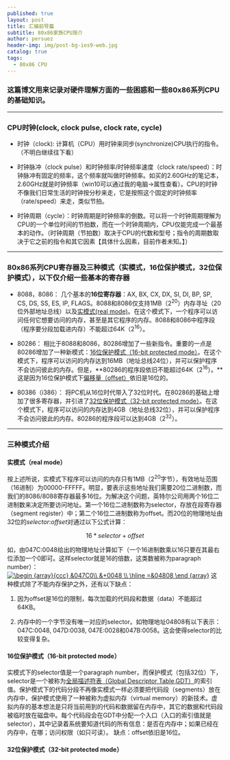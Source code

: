```yaml
---
published: true
layout: post
title: 汇编前导篇
subtitle: 80x86家族CPU简介
author: persuez
header-img: img/post-bg-ios9-web.jpg
catalog: true
tags:
  - 80x86 CPU
---
```

### 这篇博文用来记录对硬件理解方面的一些困惑和一些80x86系列CPU的基础知识。
---
### CPU时钟(clock, clock pulse, clock rate, cycle)

- 时钟（clock): 计算机（CPU）用时钟来同步(synchronize)CPU执行的指令。（不明白继续往下看）
    
- 时钟脉冲（clock pulse）和时钟频率/时钟频率速度（clock rate/speed）：时钟脉冲有固定的频率，这个频率就叫做时钟频率。如买的2.60GHz的笔记本，2.60GHz就是时钟频率（win10可以通过我的电脑->属性查看）。CPU的时钟不像我们日常生活的时钟按分秒来走，它是按照这个固定的时钟频率（rate/speed）来走，类似节拍。
   
- 时钟周期（cycle）：时钟周期是时钟频率的倒数。可以将一个时钟周期理解为CPU的一个单位时间的节拍数，而在一个时钟周期内，CPU仅能完成一个最基本的动作。（时钟周期（节拍数）取决于CPU的代数和型号；指令的周期数取决于它之前的指令和其它因素【具体什么因素，目前作者未知。】）

---
### 80x86系列CPU寄存器及三种模式（实模式，16位保护模式，32位保护模式），以下仅介绍一些基本的寄存器

- 8088，8086： 几个基本的**16位寄存器**：AX, BX, CX, DX, SI, DI, BP, SP, CS, DS, SS, ES, IP, FLAGS。8088和8086仅支持1MB（2<sup>20</sup>）内存寻址（20位外部地址总线）以及[实模式(real mode)](#real)。在这个模式下，一个程序可以访问任何它想要访问的内存，甚至是其它程序的内存。8088和8086中程序段（程序要分段加载进内存）不能超过64K（2<sup>16</sup>）。
    
- 80286： 相比于8088和8086，80286增加了一些新指令。重要的一点是80286增加了一种新模式：[16位保护模式（16-bit protected mode）](#16bitprotected)。在这个模式下，程序可以访问的内存达到16MB（地址总线24位），并可以保护程序不会访问彼此的内存。但是，**80286的程序段依旧不能超过64K（2<sup>16</sup>）。**这是因为16位保护模式下[偏移量（offset）](#offset)依旧是16位的。
   
- 80386（i386）： 将PC机从16位时代带入了32位时代。在80286的基础上增加了很多寄存器，并引进了[32位保护模式（32-bit protected mode）](#32bitprotected)。在这个模式下，程序可以访问的内存达到4GB（地址总线32位），并可以保护程序不会访问彼此的内存。80286的程序段可以达到4GB（2<sup>32</sup>）。

---
### 三种模式介绍
#### <span id="real">实模式（real mode）</span>
按上述所说，实模式下程序可以访问的内存只有1MB（2<sup>20</sup>字节），有效地址范围（16进制）为00000-FFFFF。明显，要表示这些地址我们需要20位二进制数，而我们的8086/8088寄存器最多16位。为解决这个问题，英特尔公司用两个16位二进制数来决定所要访问地址。第一个16位二进制数称为selector，存放在段寄存器（segment register）中；第二个16位二进制数称为<span id="offset">offset</span>。而20位的物理地址由32位的*selector:offset*对通过以下公式计算：
```math
16 * selector + offset
```
如，由047C:0048给出的物理地址计算如下（一个16进制数乘以16只要在其最右位添加一个0即可。这样selector就是16的倍数，这类数被称为paragraph number）：<a href="https://www.codecogs.com/eqnedit.php?latex=\inline&space;\begin&space;{array}{ccc}&space;&047C0\\&space;&&plus;0048&space;\\&space;\hline&space;=&04808&space;\end&space;{array}" target="_blank"><img src="https://latex.codecogs.com/gif.latex?\inline&space;\begin&space;{array}{ccc}&space;&047C0\\&space;&&plus;0048&space;\\&space;\hline&space;=&04808&space;\end&space;{array}" title="\begin {array}{ccc} &047C0\\ &+0048 \\ \hline =&04808 \end {array}" /></a>
这种模式除了不能内存保护之外，还有以下缺点：
1. 因为offset是16位的限制，每次加载的代码段和数据（data）不能超过64KB。

2. 内存中的一个字节没有唯一对应的selector。如物理地址04808有以下表示：047C:0048, 047D:0038, 047E:0028和047B:0058。这会使得selector的比较变得复杂。

#### <span id="16bitprotected">16位保护模式（16-bit protected mode）</span>
实模式下的selector值是一个paragraph number，而保护模式（包括32位）下，selector是一个被称为[全局描述符表（Global Descriptor Table,GDT）](https://baike.baidu.com/item/%E5%85%A8%E5%B1%80%E6%8F%8F%E8%BF%B0%E7%AC%A6%E8%A1%A8)的索引值。保护模式下的代码分段不再像实模式一样必须要把代码段（segments）放在内存中，保护模式使用了一种被称为虚拟内存（virtual memory）的新技术。虚拟内存的基本想法是只将当前用到的代码和数据留在内存中，其它的数据和代码段被临时放在磁盘中。每个代码段会在GDT中分配一个入口（入口的索引值就是selector），其中记录着系统要知道代码的所有信息：是否在内存中；如果已经在内存中，在哪；访问权限（如只可读）。
缺点：offset依旧是16位。

#### <span id="32bitprotected">32位保护模式（32-bit protected mode）</span>